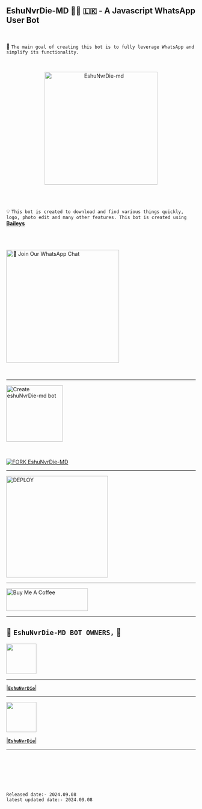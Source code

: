 <br>

## EshuNvrDie-MD 👨‍💻 🇱🇰 - A Javascript WhatsApp User Bot

<br>

🔮 `The main goal of creating this bot is to fully leverage WhatsApp and simplify its functionality.`

<br>
 
  <p align="center">  
  <a href="[https://telegra.ph/file/d770e9828efe3c1311743.jpg](https://telegra.ph/file/886ba2285c95a64001ee9.jpg)">
    <img alt="EshuNvrDie-md" height="300" src="https://telegra.ph/file/d770e9828efe3c1311743.jpg">
    
  
  </a>
</p>  


<br>
<br>

💡 `This bot is created to download and find various things quickly, logo, photo edit and many other features. This bot is created using` **[Baileys](https://github.com/WhiskeySockets/Baileys)**


<br>
<br>

<a href="https://api.whatsapp.com/send?phone=94789119916&text=*Hello👨‍💻🇱🇰EshuNvrDie-MD_BOT_OWNER*"><img src="https://img.shields.io/badge/%F0%9F%8E%89%20Join%20Our%20WhatsApp%20Channel-black" alt="📎 Join Our WhatsApp Chat" width="300"></a>

<br>

---

<a href="https://glowing-barnacle-r477pvj4vw7wcx9v-8000.app.github.dev/"><img src="https://img.shields.io/badge/DEPLOY-greeen" alt="Create eshuNvrDie-md bot" width="150"></a>

<br>

[![FORK EshuNvrDie-MD](https://img.shields.io/badge/FORK%20-EshuNvrDie-white)](https://github.com/Eshankawi/EshuNvrDie-MD/fork)

 ---
 
<a href="https://eshunvrdie-md-terms-and-rules.vercel.app/"><img src="https://img.shields.io/badge/Read%20Our%20Terms%20and%20Conditions-red" alt="DEPLOY" width="270"></a>

---

<a href="https://www.buymeacoffee.com/eshankawishka" target="_blank"><img src="https://cdn.buymeacoffee.com/buttons/v2/default-yellow.png" alt="Buy Me A Coffee" style="height: 60px !important;width: 217px !important;" ></a>

---

## 👑 **`EshuNvrDie-MD BOT OWNERS,`** 👑


   <a href="https://github.com/Eshankawi/EshuNvrDie-MD"><img src="https://telegra.ph/file/d770e9828efe3c1311743.jpg" width=80 height=80></a>   

---

|**[`EshuNvrDie`](https://github.com/Eshankawi/EshuNvrDie-MD?tab=readme-ov-file)**|

---

<a href="https://github.com/Eshankawi/EshuNvrDie-MD"><img src="https://telegra.ph/file/d770e9828efe3c1311743.jpg" width=80 height=80></a> 

|**[`EshuNvrDie`](https://github.com/Eshankawi/EshuNvrDie-MD?tab=readme-ov-file)**|

---

<br>
<br>
<br>
<br>
<br>

`Released date:- 2024.09.08`
<br>
`latest updated date:- 2024.09.08`
